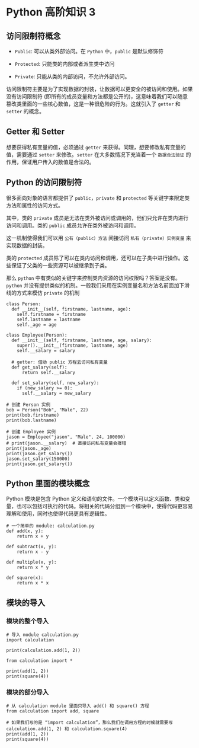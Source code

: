 # Python 高阶知识 3
## 访问限制符概念
- ```Public```: 可以从类外部访问。在 ```Python``` 中，```public``` 是默认修饰符

- ```Protected```: 只能类的内部或者派生类中访问

- ```Private```: 只能从类的内部访问，不允许外部访问。

访问限制符主要是为了实现数据的封装，让数据可以更安全的被访问和使用。如果没有访问限制符 (即所有的成员变量和方法都是公开的)，这意味着我们可以随意篡改类里面的一些核心数值，这是一种很危险的行为。这就引入了 ```getter``` 和 ```setter``` 的概念。

## Getter 和 Setter
想要获得私有变量的值，必须通过 ```getter``` 来获得。同理，想要修改私有变量的值，需要通过 ```setter``` 来修改。```setter``` 在大多数情况下充当着一个 ```数据合法验证``` 的作用，保证用户传入的数值是合法的。


## Python 的访问限制符
很多面向对象的语言都提供了 ```public```，```private``` 和 ```protected``` 等关键字来限定类方法和属性的访问方式。

其中，类的 ```private``` 成员是无法在类外被访问或调用的，他们只允许在类内进行访问和调用。类的 ```public``` 成员允许在类外被访问和调用。

这一机制使得我们可以用 ```公有（public）方法``` 间接访问 ```私有（private）实例变量``` 来实现数据的封装。

类的 ```protected``` 成员除了可以在类内访问和调用，还可以在子类中进行操作。这些保证了父类的一些资源可以被继承到子类。

那么 ```python``` 中有类似的关键字来控制类内资源的访问权限吗？答案是没有。```python``` 并没有提供类似的机制。一般我们采用在实例变量名和方法名前面加下滑线的方式来模仿 ```private``` 的机制

```python3
class Person:
  def __init__(self, firstname, lastname, age):
    self.firstname = firstname
    self.lastname = lastname
    self._age = age
    
class Employee(Person):
  def __init__(self, firstname, lastname, age, salary):
    super().__init__(firstname, lastname, age)
    self.__salary = salary

  # getter: 借助 public 方程去访问私有变量
  def get_salary(self):
      return self.__salary
  
  def set_salary(self, new_salary):
    if (new_salary >= 0):
      self.__salary = new_salary
      
# 创建 Person 实例
bob = Person("Bob", "Male", 22)
print(bob.firstname)
print(bob.lastname)

# 创建 Employee 实例
jason = Employee("jason", "Male", 24, 100000)
# print(jason.__salary)  # 直接访问私有变量会报错
print(jason._age)
print(jason.get_salary())
jason.set_salary(150000)
print(jason.get_salary())
```

## Python 里面的模块概念
Python 模块是包含 Python 定义和语句的文件。一个模块可以定义函数、类和变量，也可以包括可执行的代码。将相关的代码分组到一个模块中，使得代码更容易理解和使用，同时也使得代码更具有逻辑性。

```python3
# 一个简单的 module: calculation.py
def add(x, y):
    return x + y
 
def subtract(x, y):
    return x - y
    
def multiple(x, y):
    return x * y

def square(x):
    return x * x
```

## 模块的导入
### 模块的整个导入
```python3
# 导入 module calculation.py
import calculation
 
print(calculation.add(1, 2))
```

```python3
from calculation import *
 
print(add(1, 2))
print(square(4))
```

### 模块的部分导入
```python3
# 从 calculation module 里面只导入 add() 和 square() 方程
from calculation import add, square

# 如果我们写的是 “import calculation”，那么我们在调用方程的时候就需要写 calculation.add(1, 2) 和 calculation.square(4)
print(add(1, 2))
print(square(4))
```
